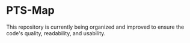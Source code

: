 # PTS-Map

This repository is currently being organized and improved to ensure the code's quality, readability, and usability.
